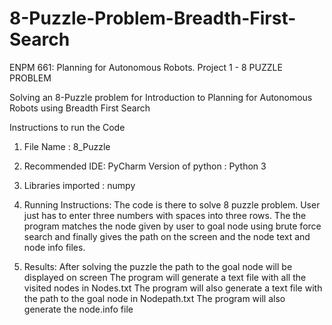 # 8-Puzzle-Problem-Breadth-First-Search
ENPM 661: Planning for Autonomous Robots. Project 1 - 8 PUZZLE PROBLEM

Solving an 8-Puzzle problem for Introduction to Planning for Autonomous Robots using Breadth First Search

Instructions to run the Code

1) File Name : 8_Puzzle

2) Recommended IDE: PyCharm
   Version of python : Python 3

3) Libraries imported :
   numpy

4) Running Instructions:
   The code is there to solve 8 puzzle problem. User just has to enter three numbers with spaces into three rows.
   The the program matches the node given by user to goal node using brute force search and finally gives the path
   on the screen and the node text and node info files.

5) Results:
   After solving the puzzle the path to the goal node will be displayed on screen
   The program will generate a text file with all the visited nodes in Nodes.txt
   The program will also generate a text file with the path to the goal node in Nodepath.txt
   The program will also generate the node.info file
